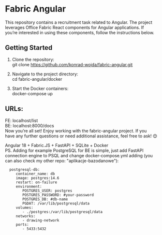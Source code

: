 # Fabric Angular

This repository contains a recruitment task related to Angular. The project leverages Office Fabric React components for Angular applications. If you’re interested in using these components, follow the instructions below.

## Getting Started

1. Clone the repository: </br>
   git clone https://github.com/konrad-wojda/fabric-angular.git

2. Navigate to the project directory: </br>
   cd fabric-angular/docker

3. Start the Docker containers: </br>
   docker-compose up

## URLs:

FE: localhost/list </br>
BE: localhost:8000/docs </br>
Now you’re all set! Enjoy working with the fabric-angular project. If you have any further questions or need additional assistance, feel free to ask! 😊

Angular 18 + Fabric.JS + FastAPI + SQLite + Docker </br>
PS. Adding for example PostgreSQL for BE is simple, just add FastAPI connection engine to PSQL and change docker-compose.yml adding (you can also check my other repo: "aplikacje-bazodanowe"):

      postgresql-db:
         container_name: db
         image: postgres:14.6
         restart: on-failure
         environment:
            POSTGRES_USER: postgres
            POSTGRES_PASSWORD: #your-password
            POSTGRES_DB: #db-name
            PGDAT: /var/lib/postgresql/data
         volumes:
            - ./postgres:/var/lib/postgresql/data
         networks:
            - drawing-network
         ports:
            - 5433:5432
